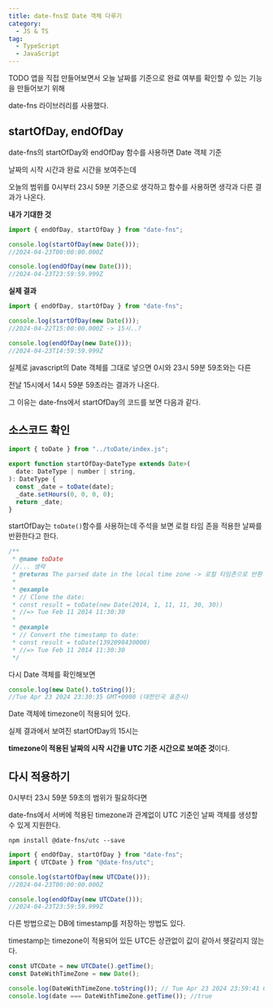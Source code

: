 ```yaml
---
title: date-fns로 Date 객체 다루기
category:
  - JS & TS
tag:
  - TypeScript
  - JavaScript
---
```


TODO 앱을 직접 만들어보면서 오늘 날짜를 기준으로 완료 여부를 확인할 수 있는 기능을 만들어보기 위해

date-fns 라이브러리를 사용했다.

## startOfDay, endOfDay

date-fns의 startOfDay와 endOfDay 함수를 사용하면 Date 객체 기준

날짜의 시작 시간과 완료 시간을 보여주는데

오늘의 범위를 0시부터 23시 59분 기준으로 생각하고 함수를 사용하면 생각과 다른 결과가 나온다.

**내가 기대한 것**

```js
import { endOfDay, startOfDay } from "date-fns";

console.log(startOfDay(new Date()));
//2024-04-23T00:00:00.000Z

console.log(endOfDay(new Date()));
//2024-04-23T23:59:59.999Z
```

**실제 결과**

```js
import { endOfDay, startOfDay } from "date-fns";

console.log(startOfDay(new Date()));
//2024-04-22T15:00:00.000Z -> 15시..?

console.log(endOfDay(new Date()));
//2024-04-23T14:59:59.999Z
```

실제로 javascript의 Date 객체를 그대로 넣으면 0시와 23시 59분 59초와는 다른

전날 15시에서 14시 59분 59초라는 결과가 나온다.

그 이유는 date-fns에서 startOfDay의 코드를 보면 다음과 같다.

## 소스코드 확인

```js
import { toDate } from "../toDate/index.js";

export function startOfDay<DateType extends Date>(
  date: DateType | number | string,
): DateType {
  const _date = toDate(date);
  _date.setHours(0, 0, 0, 0);
  return _date;
}
```

startOfDay는 `toDate()`함수를 사용하는데 주석을 보면 로컬 타임 존을 적용한 날짜를 반환한다고 한다.

```js
/**
 * @name toDate
 //... 생략
 * @returns The parsed date in the local time zone -> 로컬 타임존으로 반환
 *
 * @example
 * // Clone the date:
 * const result = toDate(new Date(2014, 1, 11, 11, 30, 30))
 * //=> Tue Feb 11 2014 11:30:30
 *
 * @example
 * // Convert the timestamp to date:
 * const result = toDate(1392098430000)
 * //=> Tue Feb 11 2014 11:30:30
 */
```

다시 Date 객체를 확인해보면

```js
console.log(new Date().toString());
//Tue Apr 23 2024 23:30:35 GMT+0900 (대한민국 표준시)
```

Date 객체에 timezone이 적용되어 있다.

실제 결과에서 보여진 startOfDay의 15시는

**timezone이 적용된 날짜의 시작 시간을 UTC 기준 시간으로 보여준 것**이다.

## 다시 적용하기

0시부터 23시 59분 59초의 범위가 필요하다면

date-fns에서 서버에 적용된 timezone과 관계없이 UTC 기준인 날짜 객체를 생성할 수 있게 지원한다.

```shell
npm install @date-fns/utc --save
```

```js
import { endOfDay, startOfDay } from "date-fns";
import { UTCDate } from "@date-fns/utc";

console.log(startOfDay(new UTCDate()));
//2024-04-23T00:00:00.000Z

console.log(endOfDay(new UTCDate()));
//2024-04-23T23:59:59.999Z
```

다른 방법으로는 DB에 timestamp를 저장하는 방법도 있다.

timestamp는 timezone이 적용되어 있든 UTC든 상관없이 값이 같아서 헷갈리지 않는다.

```js
const UTCDate = new UTCDate().getTime();
const DateWithTimeZone = new Date();

console.log(DateWithTimeZone.toString()); // Tue Apr 23 2024 23:59:41 GMT+0900 (대한민국 표준시)
console.log(date === DateWithTimeZone.getTime()); //true
```

